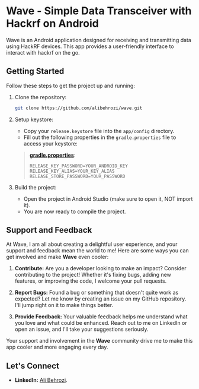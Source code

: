# **Wave - Simple Data Transceiver with Hackrf on Android**

Wave is an Android application designed for receiving and transmitting data using HackRF devices. This app provides a user-friendly interface to interact with hackrf on the go.

## **Getting Started**

Follow these steps to get the project up and running:

1. Clone the repository:

   ```bash
   git clone https://github.com/alibehrozi/wave.git
   ```

2. Setup keystore:

    - Copy your `release.keystore` file into the `app/config` directory.
    - Fill out the following properties in the `gradle.properties` file to access your keystore:

   > [**gradle.properties**](gradle.properties):
   > ```
   > RELEASE_KEY_PASSWORD=YOUR_ANDROID_KEY
   > RELEASE_KEY_ALIAS=YOUR_KEY_ALIAS
   > RELEASE_STORE_PASSWORD=YOUR_PASSWORD
   > ```

3. Build the project:

    - Open the project in Android Studio (make sure to open it, NOT import it).
    - You are now ready to compile the project.

## **Support and Feedback**

At Wave, I am all about creating a delightful user experience, and your support and feedback mean the world to me! Here are some ways you can get involved and make **Wave** even cooler:

1. ****Contribute:**** Are you a developer looking to make an impact? Consider contributing to the project! Whether it's fixing bugs, adding new features, or improving the code, I welcome your pull requests.

2. ****Report Bugs:**** Found a bug or something that doesn't quite work as expected? Let me know by creating an issue on my GitHub repository. I'll jump right on it to make things better.

3. ****Provide Feedback:**** Your valuable feedback helps me understand what you love and what could be enhanced. Reach out to me on LinkedIn or open an issue, and I'll take your suggestions seriously.


Your support and involvement in the **Wave** community drive me to make this app cooler and more engaging every day.

## **Let's Connect**

- ****LinkedIn:**** [Ali Behrozi](https://www.linkedin.com/in/alibehrozi/).